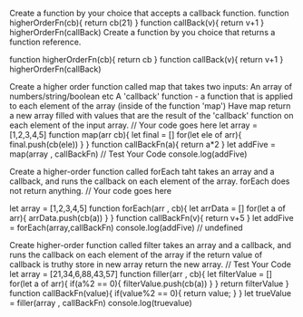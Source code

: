 Create a function by your choice that accepts a callback function.
function higherOrderFn(cb){
    return cb(21)
}
function callBack(v){
    return v+1
}
higherOrderFn(callBack)
Create a function by you choice that returns a function reference.

function higherOrderFn(cb){
    return cb 
}
function callBack(v){
    return v+1
}
higherOrderFn(callBack)

Create a higher order function called map that takes two inputs:
An array of numbers/string/boolean etc
A 'callback' function - a function that is applied to each element of the array (inside of the function 'map')
Have map return a new array filled with values that are the result of the 'callback' function on each element of the input array.
// Your code goes here
let array = [1,2,3,4,5]
function map(arr cb){
    let final = []
  for(let ele of arr){
    final.push(cb(ele))
  }
}
function callBackFn(a){
    return a*2
}
let addFive = map(array , callBackFn)
// Test Your Code
console.log(addFive)


Create a higher-order function called forEach taht takes an array and a callback, and runs the callback on each element of the array. forEach does not return anything.
// Your code goes here

let array = [1,2,3,4,5]
function forEach(arr , cb){
 let arrData = []
 for(let a of arr){
 arrData.push(cb(a))
 }
}
function callBackFn(v){
    return v+5
}
let addFive = forEach(array,callBackFn)
console.log(addFive) // undefined


Create higher-order function called filter takes an array and a callback, and runs the callback on each element of the array if the return value of callback is truthy store in new array return the new array.
// Test Your Code
let array = [21,34,6,88,43,57]
function filler(arr , cb){
    let filterValue = []
  for(let a of arr){
    if(a%2 == 0){
        filterValue.push(cb(a))
    }
  }
  return filterValue
}
function callBackFn(value){
 if(value%2 == 0){
     return value;
 }
}
let trueValue = filler(array , callBackFn)
console.log(truevalue)
